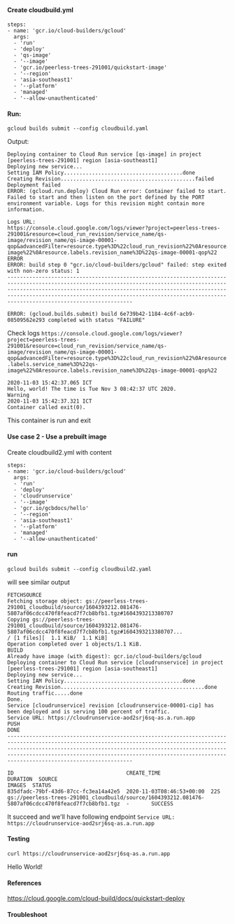 
#### Create cloudbuild.yml

```
steps:
- name: 'gcr.io/cloud-builders/gcloud'
  args:
  - 'run'
  - 'deploy'
  - 'qs-image'
  - '--image'
  - 'gcr.io/peerless-trees-291001/quickstart-image'
  - '--region'
  - 'asia-southeast1'
  - '--platform'
  - 'managed'
  - '--allow-unauthenticated'

```

#### Run:
`gcloud builds submit --config cloudbuild.yaml`


Output:

```
Deploying container to Cloud Run service [qs-image] in project [peerless-trees-291001] region [asia-southeast1]
Deploying new service...
Setting IAM Policy......................................done
Creating Revision...........................................failed
Deployment failed
ERROR: (gcloud.run.deploy) Cloud Run error: Container failed to start. Failed to start and then listen on the port defined by the PORT environment variable. Logs for this revision might contain more information.

Logs URL:
https://console.cloud.google.com/logs/viewer?project=peerless-trees-291001&resource=cloud_run_revision/service_name/qs-image/revision_name/qs-image-00001-qop&advancedFilter=resource.type%3D%22cloud_run_revision%22%0Aresource.labels.service_name%3D%22qs-image%22%0Aresource.labels.revision_name%3D%22qs-image-00001-qop%22
ERROR
ERROR: build step 0 "gcr.io/cloud-builders/gcloud" failed: step exited with non-zero status: 1
--------------------------------------------------------------------------------------------------------------------------------------------------------------------------------------------------------------------------------------------------------------------------------------------------------------------------------

ERROR: (gcloud.builds.submit) build 6e739b42-1184-4c6f-acb9-08509562e293 completed with status "FAILURE"
```

Check logs `https://console.cloud.google.com/logs/viewer?project=peerless-trees-291001&resource=cloud_run_revision/service_name/qs-image/revision_name/qs-image-00001-qop&advancedFilter=resource.type%3D%22cloud_run_revision%22%0Aresource.labels.service_name%3D%22qs-image%22%0Aresource.labels.revision_name%3D%22qs-image-00001-qop%22`

```
2020-11-03 15:42:37.065 ICT
Hello, world! The time is Tue Nov 3 08:42:37 UTC 2020.
Warning
2020-11-03 15:42:37.321 ICT
Container called exit(0).
```
This container is run and exit


#### Use case 2 - Use a prebuilt image


Create cloudbuild2.yml with content

```
steps:
- name: 'gcr.io/cloud-builders/gcloud'
  args:
  - 'run'
  - 'deploy'
  - 'cloudrunservice'
  - '--image'
  - 'gcr.io/gcbdocs/hello'
  - '--region'
  - 'asia-southeast1'
  - '--platform'
  - 'managed'
  - '--allow-unauthenticated'

```

#### run

`gcloud builds submit --config cloudbuild2.yaml`

will see similar output

```
FETCHSOURCE
Fetching storage object: gs://peerless-trees-291001_cloudbuild/source/1604393212.081476-5807af06cdcc470f8feacd7f7cb8bfb1.tgz#1604393213380707
Copying gs://peerless-trees-291001_cloudbuild/source/1604393212.081476-5807af06cdcc470f8feacd7f7cb8bfb1.tgz#1604393213380707...
/ [1 files][  1.1 KiB/  1.1 KiB]                                                
Operation completed over 1 objects/1.1 KiB.                                      
BUILD
Already have image (with digest): gcr.io/cloud-builders/gcloud
Deploying container to Cloud Run service [cloudrunservice] in project [peerless-trees-291001] region [asia-southeast1]
Deploying new service...
Setting IAM Policy......................................done
Creating Revision..............................................done
Routing traffic.....done
Done.
Service [cloudrunservice] revision [cloudrunservice-00001-cip] has been deployed and is serving 100 percent of traffic.
Service URL: https://cloudrunservice-aod2srj6sq-as.a.run.app
PUSH
DONE
--------------------------------------------------------------------------------------------------------------------------------------------------------------------------------------------------------------------------------------------------------------------------------------------------------------------------------

ID                                    CREATE_TIME                DURATION  SOURCE                                                                                               IMAGES  STATUS
835dfadc-79bf-43d6-87cc-fc3ea14a42e5  2020-11-03T08:46:53+00:00  22S       gs://peerless-trees-291001_cloudbuild/source/1604393212.081476-5807af06cdcc470f8feacd7f7cb8bfb1.tgz  -       SUCCESS
```

It succeed and we'll have following endpoint `Service URL: https://cloudrunservice-aod2srj6sq-as.a.run.app`



#### Testing

`curl https://cloudrunservice-aod2srj6sq-as.a.run.app`

Hello World!


#### References

https://cloud.google.com/cloud-build/docs/quickstart-deploy


#### Troubleshoot

